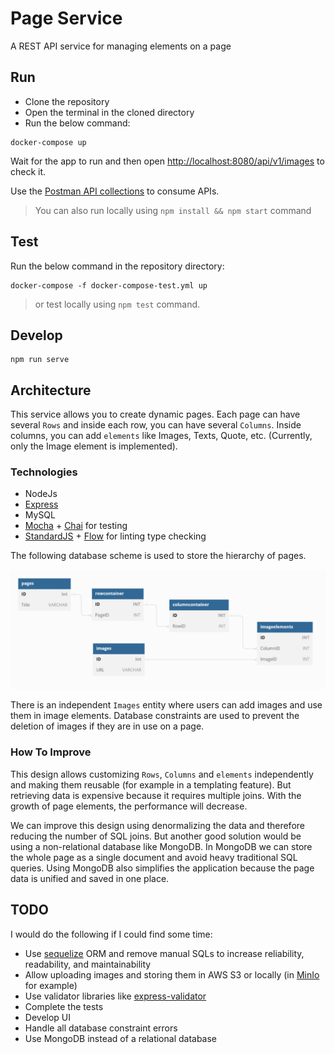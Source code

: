 # Page Service
A REST API service for managing elements on a page

## Run
- Clone the repository
- Open the terminal in the cloned directory
- Run the below command:
```
docker-compose up
```
Wait for the app to run and then open [http://localhost:8080/api/v1/images](http://localhost:8080/api/v1/images) to check it.

Use the [Postman API collections](api_collections) to consume APIs.

> You can also run locally using `npm install && npm start` command

## Test
Run the below command in the repository directory:
```
docker-compose -f docker-compose-test.yml up
```

> or test locally using `npm test` command.

## Develop

```
npm run serve
```

## Architecture
This service allows you to create dynamic pages. Each page can have several `Rows` and inside each row, you can have several `Columns`. Inside columns, you can add `elements` like Images, Texts, Quote, etc. (Currently, only the Image element is implemented).

### Technologies
 - NodeJs
 - [Express](https://expressjs.com/)
 - MySQL
 - [Mocha](https://mochajs.org/) + [Chai](https://www.chaijs.com/) for testing
 - [StandardJS](https://standardjs.com/) + [Flow](https://flow.org/) for linting type checking


The following database scheme is used to store the hierarchy of pages.

![](resources/db-diagram.png)

There is an independent `Images` entity where users can add images and use them in image elements.
Database constraints are used to prevent the deletion of images if they are in use on a page.

### How To Improve
This design allows customizing `Rows`, `Columns` and `elements` independently and making them reusable (for example in a templating feature). But retrieving data is expensive because it requires multiple joins. With the growth of page elements, the performance will decrease.

We can improve this design using denormalizing the data and therefore reducing the number of SQL joins. But another good solution would be using a non-relational database like MongoDB.
In MongoDB we can store the whole page as a single document and avoid heavy traditional SQL queries.
Using MongoDB also simplifies the application because the page data is unified and saved in one place.

## TODO
I would do the following if I could find some time:
- Use [sequelize](https://www.npmjs.com/package/sequelize) ORM and remove manual SQLs to increase reliability, readability, and maintainability
- Allow uploading images and storing them in AWS S3 or locally (in [MinIo](https://min.io/) for example)
- Use validator libraries like [express-validator](https://www.npmjs.com/package/express-validator)
- Complete the tests
- Develop UI
- Handle all database constraint errors
- Use MongoDB instead of a relational database